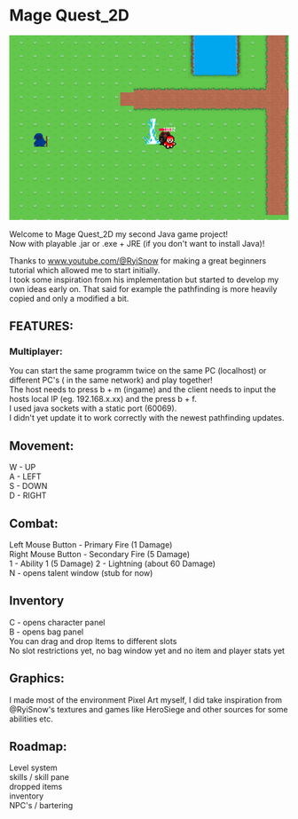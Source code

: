 # Mage Quest_2D

![Screenshot](picture2.png)

Welcome to Mage Quest_2D my second Java game project!  
Now with playable .jar or .exe + JRE (if you don't want to install Java)!

Thanks to www.youtube.com/@RyiSnow for making a great beginners tutorial which allowed me to start initially.  
I took some inspiration from his implementation but started to develop my own ideas early on. That said for example the
pathfinding is more heavily copied and only a modified a bit.

## FEATURES:  
### Multiplayer:

You can start the same programm twice on the same PC (localhost) or different PC's ( in the same network) and play
together!  
The host needs to press b + m (ingame) and the client needs to input the hosts local IP (eg. 192.168.x.xx) and the press
b + f.  
I used java sockets with a static port (60069).  
I didn't yet update it to work correctly with the newest pathfinding updates.

 
## Movement:

W - UP  
A - LEFT  
S - DOWN  
D - RIGHT  

## Combat:

Left Mouse Button - Primary Fire (1 Damage)  
Right Mouse Button - Secondary Fire (5 Damage)  
1 - Ability 1 (5 Damage)
2 - Lightning (about 60 Damage)  
N - opens talent window (stub for now)

## Inventory

C - opens character panel  
B - opens bag panel  
You can drag and drop Items to different slots  
No slot restrictions yet, no bag window yet and no item and player stats yet

## Graphics:  

I made most of the environment Pixel Art myself, I did take inspiration from @RyiSnow's textures and games like
HeroSiege and other sources for some abilities etc.

## Roadmap:  

Level system  
skills / skill pane  
dropped items  
inventory   
NPC's / bartering  



